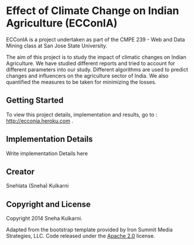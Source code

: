 # Effect of Climate Change on Indian Agriculture (ECConIA)

ECConIA is a project undertaken as part of the CMPE 239 - Web and Data Mining class at San Jose State University.

The aim of this project is to study the impact of climatic changes on Indian Agriculture. We have studied different reports and tried to account for different parameters into our study. Different algorithms are used to predict changes and influencers on the agriculture sector of India. We also quantified the measures to be taken for minimizing the losses.

## Getting Started

To view this project details, implementation and results, go to : http://ecconia.heroku.com .

## Implementation Details

Write implementation Details here

## Creator

Snehlata (Sneha) Kulkarni

## Copyright and License

Copyright 2014 Sneha Kulkarni.

Adapted from the bootstrap template provided by Iron Summit Media Strategies, LLC. Code released under the [Apache 2.0](https://github.com/IronSummitMedia/startbootstrap-sb-admin-2/blob/gh-pages/LICENSE) license.
